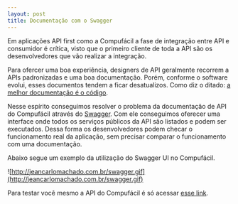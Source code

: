 ```yaml
---
layout: post
title: Documentação com o Swagger
---
```

Em aplicações API first como a Compufácil a fase de integração
entre API e consumidor é crítica, visto que o primeiro cliente de
toda a API são os desenvolvedores que vão realizar a integração.

Para ofercer uma boa experiência, designers de API geralmente recorrem
a APIs padronizadas e uma boa documentação. Porém, conforme o
software evolui, esses documentos tendem a ficar desatualizos. Como
diz o ditado: [a melhor documentação é o código](https://medium.freecodecamp.com/code-briefing-good-code-is-it's-own-best-documentation-d064ca2077ae#.8mggbaaxj).

Nesse espírito conseguimos resolver o problema da documentação de API do
Compufácil através do [Swagger](http://swagger.io/). Com ele
conseguimos oferecer uma interface onde todos os serviços públicos da
API são listados e podem ser executados. Dessa forma os desenvolvedores
podem checar o funcionamento real da aplicação, sem precisar comparar
o funcionamento com uma documentação.

Abaixo segue um exemplo da utilização do Swagger UI no Compufácil.

![http://jeancarlomachado.com.br/swagger.gif](http://jeancarlomachado.com.br/swagger.gif)

Para testar você mesmo a API do Compufácil é só acessar [esse link](http://developer.compufacil.com.br/API/#!/default).
